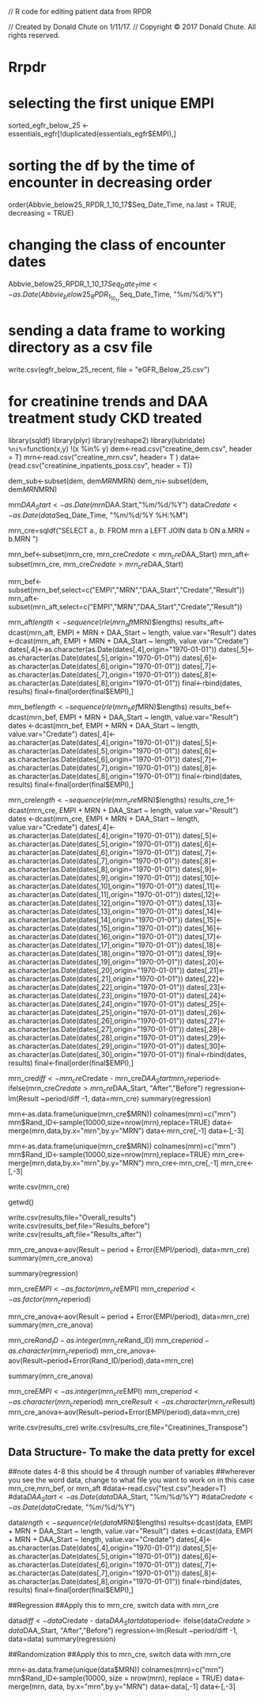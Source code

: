 //  R code for editing patient data from RPDR

//  Created by Donald Chute on 1/11/17.
//  Copyright © 2017 Donald Chute. All rights reserved.

# Rrpdr
# selecting the first unique EMPI
sorted_egfr_below_25 <- essentials_egfr[!duplicated(essentials_egfr$EMPI),]

# sorting the df by the time of encounter in decreasing order
order(Abbvie_below25_RPDR_1_10_17$Seq_Date_Time, na.last = TRUE, decreasing = TRUE)

# changing the class of encounter dates
Abbvie_below25_RPDR_1_10_17$Seq_Date_Time <- as.Date(Abbvie_below25_RPDR_1_10_17$Seq_Date_Time, "%m/%d/%Y")

# sending a data frame to working directory as a csv file
write.csv(egfr_below_25_recent, file = "eGFR_Below_25.csv")

# for creatinine trends and DAA treatment study CKD treated
library(sqldf)
library(plyr)
library(reshape2)
library(lubridate)
`%ni%`=function(x,y) !(x %in% y) 
dem<-read.csv("creatine_dem.csv", header = T)
mrn<-read.csv("creatine_mrn.csv", header= T )
data<-(read.csv("creatinine_inpatients_poss.csv", header = T))

dem_sub<-subset(dem, dem$MRN %in% mrn$MRN)
dem_ni<-subset(dem, dem$MRN %ni% mrn$MRN)

mrn$DAA_Start<-as.Date(mrn$DAA.Start,"%m/%d/%Y")
data$Credate<-as.Date(data$Seq_Date_Time, "%m/%d/%Y %H:%M")

mrn_cre=sqldf("SELECT a.*, b.*
                        FROM mrn a
                        LEFT JOIN data b
                        ON a.MRN = b.MRN
                        ")

mrn_bef<-subset(mrn_cre, mrn_cre$Credate < mrn_cre$DAA_Start)
mrn_aft<-subset(mrn_cre, mrn_cre$Credate > mrn_cre$DAA_Start)

mrn_bef<-subset(mrn_bef,select=c("EMPI","MRN","DAA_Start","Credate","Result"))
mrn_aft<-subset(mrn_aft,select=c("EMPI","MRN","DAA_Start","Credate","Result"))
 
mrn_aft$length<-sequence(rle(mrn_aft$MRN)$lengths)
results_aft<-dcast(mrn_aft, EMPI + MRN + DAA_Start ~ length, value.var="Result")
dates <-dcast(mrn_aft, EMPI + MRN + DAA_Start ~ length, value.var="Credate")
dates[,4]<-as.character(as.Date(dates[,4],origin="1970-01-01"))
dates[,5]<-as.character(as.Date(dates[,5],origin="1970-01-01"))
dates[,6]<-as.character(as.Date(dates[,6],origin="1970-01-01"))
dates[,7]<-as.character(as.Date(dates[,7],origin="1970-01-01"))
dates[,8]<-as.character(as.Date(dates[,8],origin="1970-01-01"))
final<-rbind(dates, results)
final<-final[order(final$EMPI),]

mrn_bef$length<-sequence(rle(mrn_bef$MRN)$lengths)
results_bef<-dcast(mrn_bef, EMPI + MRN + DAA_Start ~ length, value.var="Result")
dates <-dcast(mrn_bef, EMPI + MRN + DAA_Start ~ length, value.var="Credate")
dates[,4]<-as.character(as.Date(dates[,4],origin="1970-01-01"))
dates[,5]<-as.character(as.Date(dates[,5],origin="1970-01-01"))
dates[,6]<-as.character(as.Date(dates[,6],origin="1970-01-01"))
dates[,7]<-as.character(as.Date(dates[,7],origin="1970-01-01"))
dates[,8]<-as.character(as.Date(dates[,8],origin="1970-01-01"))
final<-rbind(dates, results)
final<-final[order(final$EMPI),]

mrn_cre$length<-sequence(rle(mrn_cre$MRN)$lengths)
results_cre_1<-dcast(mrn_cre, EMPI + MRN + DAA_Start ~ length, value.var="Result")
dates <-dcast(mrn_cre, EMPI + MRN + DAA_Start ~ length, value.var="Credate")
dates[,4]<-as.character(as.Date(dates[,4],origin="1970-01-01"))
dates[,5]<-as.character(as.Date(dates[,5],origin="1970-01-01"))
dates[,6]<-as.character(as.Date(dates[,6],origin="1970-01-01"))
dates[,7]<-as.character(as.Date(dates[,7],origin="1970-01-01"))
dates[,8]<-as.character(as.Date(dates[,8],origin="1970-01-01"))
dates[,9]<-as.character(as.Date(dates[,9],origin="1970-01-01"))
dates[,10]<-as.character(as.Date(dates[,10],origin="1970-01-01"))
dates[,11]<-as.character(as.Date(dates[,11],origin="1970-01-01"))
dates[,12]<-as.character(as.Date(dates[,12],origin="1970-01-01"))
dates[,13]<-as.character(as.Date(dates[,13],origin="1970-01-01"))
dates[,14]<-as.character(as.Date(dates[,14],origin="1970-01-01"))
dates[,15]<-as.character(as.Date(dates[,15],origin="1970-01-01"))
dates[,16]<-as.character(as.Date(dates[,16],origin="1970-01-01"))
dates[,17]<-as.character(as.Date(dates[,17],origin="1970-01-01"))
dates[,18]<-as.character(as.Date(dates[,18],origin="1970-01-01"))
dates[,19]<-as.character(as.Date(dates[,19],origin="1970-01-01"))
dates[,20]<-as.character(as.Date(dates[,20],origin="1970-01-01"))
dates[,21]<-as.character(as.Date(dates[,21],origin="1970-01-01"))
dates[,22]<-as.character(as.Date(dates[,22],origin="1970-01-01"))
dates[,23]<-as.character(as.Date(dates[,23],origin="1970-01-01"))
dates[,24]<-as.character(as.Date(dates[,24],origin="1970-01-01"))
dates[,25]<-as.character(as.Date(dates[,25],origin="1970-01-01"))
dates[,26]<-as.character(as.Date(dates[,26],origin="1970-01-01"))
dates[,27]<-as.character(as.Date(dates[,27],origin="1970-01-01"))
dates[,28]<-as.character(as.Date(dates[,28],origin="1970-01-01"))
dates[,29]<-as.character(as.Date(dates[,29],origin="1970-01-01"))
dates[,30]<-as.character(as.Date(dates[,30],origin="1970-01-01"))
final<-rbind(dates, results)
final<-final[order(final$EMPI),]

mrn_cre$diff <- mrn_cre$Credate - mrn_cre$DAA_Start
mrn_cre$period<- ifelse(mrn_cre$Credate > mrn_cre$DAA_Start, "After","Before")
regression<-lm(Result ~period/diff -1, data=mrn_cre)
summary(regression)

mrn<-as.data.frame(unique(mrn_cre$MRN))
colnames(mrn)=c("mrn")
mrn$Rand_ID<-sample(10000,size=nrow(mrn),replace=TRUE)
data<-merge(mrn,data,by.x="mrn",by.y="MRN")
data<-mrn_cre[,-1]
data<-[,-3]

mrn<-as.data.frame(unique(mrn_cre$MRN))
colnames(mrn)=c("mrn")
mrn$Rand_ID<-sample(10000,size=nrow(mrn),replace=TRUE)
mrn_cre<-merge(mrn,data,by.x="mrn",by.y="MRN")
mrn_cre<-mrn_cre[,-1]
mrn_cre<-[,-3]

write.csv(mrn_cre)

getwd()

write.csv(results,file="Overall_results")
write.csv(results_bef,file="Results_before")
write.csv(results_aft,file="Results_after")

mrn_cre_anova<-aov(Result ~ period + Error(EMPI/period), data=mrn_cre)
summary(mrn_cre_anova)

summary(regression)

mrn_cre$EMPI<-as.factor(mrn_cre$EMPI)
mrn_cre$period<-as.factor(mrn_cre$period)

mrn_cre_anova<-aov(Result ~ period + Error(EMPI/period), data=mrn_cre)
summary(mrn_cre_anova)

mrn_cre$Rand_ID-as.integer(mrn_cre$Rand_ID)
mrn_cre$period-as.character(mrn_cre$period)
mrn_cre_anova<-aov(Result~period+Error(Rand_ID/period),data=mrn_cre)

summary(mrn_cre_anova)

mrn_cre$EMPI<-as.integer(mrn_cre$EMPI)
mrn_cre$period<-as.character(mrn_cre$period)
mrn_cre$Result<-as.character(mrn_cre$Result)
mrn_cre_anova<-aov(Result~period+Error(EMPI/period),data=mrn_cre)

write.csv(results_cre)
write.csv(results_cre,file="Creatinines_Transpose")

## Data Structure- To make the data pretty for excel
##note dates 4-8 this should be 4 through number of variables
##wherever you see the word data, change to what file you want to work on in this case mrn_cre,mrn_bef, or mrn_aft
#data<-read.csv("test.csv",header=T)
#data$DAA_Start<-as.Date(data$DAA_Start, "%m/%d/%Y")
#data$Credate<-as.Date(data$Credate, "%m/%d/%Y")

data$length<-sequence(rle(data$MRN)$lengths)
results<-dcast(data, EMPI + MRN + DAA_Start ~ length, value.var="Result")
dates <-dcast(data, EMPI + MRN + DAA_Start ~ length, value.var="Credate")
dates[,4]<-as.character(as.Date(dates[,4],origin="1970-01-01"))
dates[,5]<-as.character(as.Date(dates[,5],origin="1970-01-01"))
dates[,6]<-as.character(as.Date(dates[,6],origin="1970-01-01"))
dates[,7]<-as.character(as.Date(dates[,7],origin="1970-01-01"))
dates[,8]<-as.character(as.Date(dates[,8],origin="1970-01-01"))
final<-rbind(dates, results)
final<-final[order(final$EMPI),]

##Regression 
##Apply this to mrn_cre, switch data with mrn_cre

data$diff <- data$Credate - data$DAA_Start
data$period<- ifelse(data$Credate > data$DAA_Start, "After","Before")
regression<-lm(Result ~period/diff -1, data=data)
summary(regression)


##Randomization
##Apply this to mrn_cre, switch data with mrn_cre

mrn<-as.data.frame(unique(data$MRN))
colnames(mrn)=c("mrn")
mrn$Rand_ID<-sample(10000, size = nrow(mrn), replace = TRUE)
data<- merge(mrn, data, by.x="mrn",by.y="MRN")
data<-data[,-1]
data<-[,-3]
